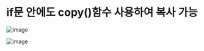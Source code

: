 # if문 안에도 copy()함수 사용하여 복사 가능
![image](https://user-images.githubusercontent.com/85022962/130167789-55d95b63-0e6a-4e26-88b2-798b4f184b19.png)

![image](https://user-images.githubusercontent.com/85022962/130168069-1048aa13-6fed-41d1-9d96-80e4550bbba3.png)


